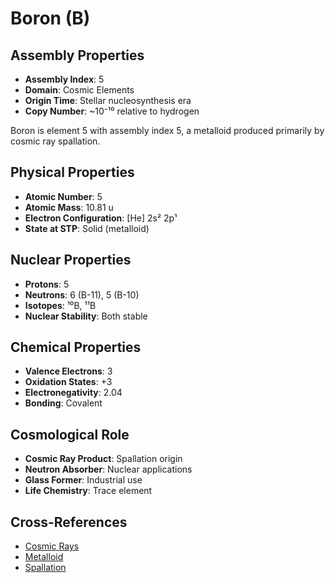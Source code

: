 # Boron (B)

## Assembly Properties
- **Assembly Index**: 5
- **Domain**: Cosmic Elements
- **Origin Time**: Stellar nucleosynthesis era
- **Copy Number**: ~10⁻¹⁰ relative to hydrogen

Boron is element 5 with assembly index 5, a metalloid produced primarily by cosmic ray spallation.

## Physical Properties
- **Atomic Number**: 5
- **Atomic Mass**: 10.81 u
- **Electron Configuration**: [He] 2s² 2p¹
- **State at STP**: Solid (metalloid)

## Nuclear Properties
- **Protons**: 5
- **Neutrons**: 6 (B-11), 5 (B-10)
- **Isotopes**: ¹⁰B, ¹¹B
- **Nuclear Stability**: Both stable

## Chemical Properties
- **Valence Electrons**: 3
- **Oxidation States**: +3
- **Electronegativity**: 2.04
- **Bonding**: Covalent

## Cosmological Role
- **Cosmic Ray Product**: Spallation origin
- **Neutron Absorber**: Nuclear applications
- **Glass Former**: Industrial use
- **Life Chemistry**: Trace element

## Cross-References
- [Cosmic Rays](/domains/cosmic/particles/cosmic_rays.md)
- [Metalloid](/domains/cosmic/materials/metalloid.md)
- [Spallation](/domains/cosmic/processes/nuclear_spallation.md)